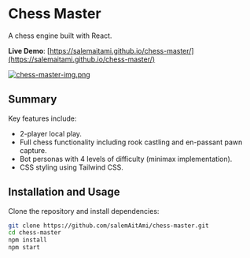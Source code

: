 # Chess Master

A chess engine built with React.

**Live Demo**: [https://salemaitami.github.io/chess-master/](https://salemaitami.github.io/chess-master/)

[![chess-master-img.png](https://i.postimg.cc/3rZvRmdV/chess-master-img.png)](https://postimg.cc/9zrMg4PY)

## Summary

Key features include:

- 2-player local play.
- Full chess functionality including rook castling and en-passant pawn capture.
- Bot personas with 4 levels of difficulty (minimax implementation).
- CSS styling using Tailwind CSS.

## Installation and Usage

Clone the repository and install dependencies:
```bash
git clone https://github.com/salemAitAmi/chess-master.git
cd chess-master
npm install
npm start
